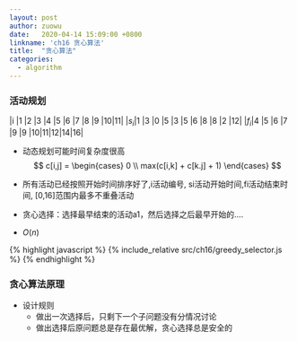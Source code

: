```yaml
---
layout: post
author: zuowu
date:   2020-04-14 15:09:00 +0800
linkname: 'ch16 贪心算法'
title:  "贪心算法"
categories:
  - algorithm 
---
```


### 活动规划

|i    |1 |2 |3 |4 |5 |6 |7 |8 |9 |10|11|
|$s_i$|1 |3 |0 |5 |3 |5 |6 |8 |8 |2 |12|
|$f_i$|4 |5 |6 |7 |9 |9 |10|11|12|14|16|

 * 动态规划可能时间复杂度很高    
    $$ c[i,j] = \begin{cases} 0 \\ max(c[i,k] + c[k.j] + 1) \end{cases} $$

 * 所有活动已经按照开始时间排序好了,i活动编号, si活动开始时间,fi活动结束时间, [0,16]范围内最多不重叠活动
 * 贪心选择：选择最早结束的活动a1，然后选择之后最早开始的....
 * $O(n)$

{% highlight javascript %}
    {% include_relative src/ch16/greedy_selector.js %}
{% endhighlight %}

### 贪心算法原理
 * 设计规则
    * 做出一次选择后，只剩下一个子问题没有分情况讨论
    * 做出选择后原问题总是存在最优解，贪心选择总是安全的

